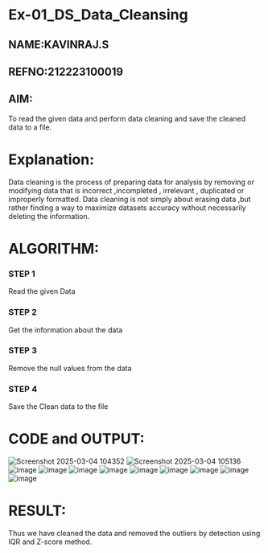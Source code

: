 # Ex-01_DS_Data_Cleansing
## NAME:KAVINRAJ.S
## REFNO:212223100019

## AIM:
To read the given data and perform data cleaning and save the cleaned data to a file. 

# Explanation:
Data cleaning is the process of preparing data for analysis by removing or modifying data that is incorrect ,incompleted , irrelevant , duplicated or improperly formatted. 
Data cleaning is not simply about erasing data ,but rather finding a way to maximize datasets accuracy without necessarily deleting the information. 

# ALGORITHM:
### STEP 1
Read the given Data
### STEP 2
Get the information about the data
### STEP 3
Remove the null values from the data
### STEP 4
Save the Clean data to the file

# CODE and OUTPUT:

![Screenshot 2025-03-04 104352](https://github.com/user-attachments/assets/b26d26fc-b80d-4386-9ef0-a0fedee4552c)
![Screenshot 2025-03-04 105136](https://github.com/user-attachments/assets/bfcaa15f-f215-4034-8127-9c1afc4d5e94)
![image](https://github.com/user-attachments/assets/0c6bd9f2-e343-4aaa-bcde-89a26331eac1)
![image](https://github.com/user-attachments/assets/a21e327a-cd40-4079-8320-6ad2ef0f68ac)
![image](https://github.com/user-attachments/assets/b5a2ec56-8231-4d16-903d-fd0bc01eea10)
![image](https://github.com/user-attachments/assets/bdd2154c-0a9c-417c-af57-10376a09e5e6)
![image](https://github.com/user-attachments/assets/9a4eb06e-73bd-43cd-8ba6-970198498886)
![image](https://github.com/user-attachments/assets/154d7a3e-e477-451e-99bc-e47851746798)
![image](https://github.com/user-attachments/assets/52e9897f-e554-4d9e-bbcc-672f80bfb38f)
![image](https://github.com/user-attachments/assets/165f8f13-6016-4b17-9501-3608a1fdde64)
![image](https://github.com/user-attachments/assets/6c11e0b3-c9c9-4323-bedb-07124a0300fc)


# RESULT:

Thus we have cleaned the data and removed the outliers by detection using IQR and Z-score method.














